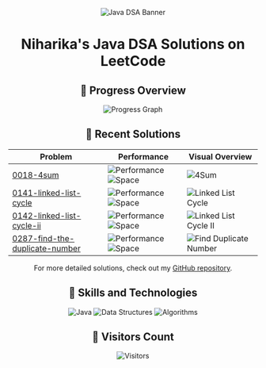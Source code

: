 <div align="center">

![Java DSA Banner](https://example.com/java_dsa_banner.gif) <!-- Replace with your actual banner URL -->

# Niharika's Java DSA Solutions on LeetCode

## 🚀 Progress Overview

![Progress Graph](https://example.com/progress_graph.svg) <!-- Replace with your actual graph URL -->

## 🌟 Recent Solutions

| Problem | Performance | Visual Overview |
|---------|-------------|-----------------|
| [0018-4sum](https://github.com/niharik22/leetcode/blob/main/0018-4sum.java) | ![Performance](https://img.shields.io/badge/Time-13ms-green) ![Space](https://img.shields.io/badge/Space-45.6MB-lightgrey) | ![4Sum](https://example.com/4sum_thumbnail.png) |
| [0141-linked-list-cycle](https://github.com/niharik22/leetcode/blob/main/0141-linked-list-cycle.java) | ![Performance](https://img.shields.io/badge/Time-0ms-green) ![Space](https://img.shields.io/badge/Space-44.2MB-lightgrey) | ![Linked List Cycle](https://example.com/linked_list_cycle_thumbnail.png) |
| [0142-linked-list-cycle-ii](https://github.com/niharik22/leetcode/blob/main/0142-linked-list-cycle-ii.java) | ![Performance](https://img.shields.io/badge/Time-0ms-green) ![Space](https://img.shields.io/badge/Space-44.8MB-lightgrey) | ![Linked List Cycle II](https://example.com/linked_list_cycle_ii_thumbnail.png) |
| [0287-find-the-duplicate-number](https://github.com/niharik22/leetcode/blob/main/0287-find-the-duplicate-number.java) | ![Performance](https://img.shields.io/badge/Time-4ms-green) ![Space](https://img.shields.io/badge/Space-57.8MB-lightgrey) | ![Find Duplicate Number](https://example.com/find_duplicate_number_thumbnail.png) |

For more detailed solutions, check out my [GitHub repository](https://github.com/niharik22/leetcode).

## 💼 Skills and Technologies

![Java](https://img.shields.io/badge/Java-007396?style=for-the-badge&logo=java&logoColor=white)
![Data Structures](https://img.shields.io/badge/Data_Structures-FFD700?style=for-the-badge&logo=data-structures&logoColor=black)
![Algorithms](https://img.shields.io/badge/Algorithms-000000?style=for-the-badge&logo=algorithms&logoColor=white)

## 👀 Visitors Count

![Visitors](https://visitor-badge.laobi.icu/badge?page_id=niharik22.leetcode)

</div>
